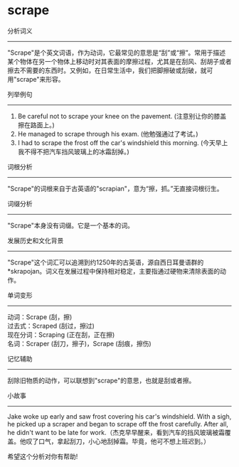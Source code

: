 # scrape

分析词义

  

* * *

"Scrape"是个英文词语，作为动词，它最常见的意思是“刮”或“擦”。常用于描述某个物体在另一个物体上移动时对其表面的摩擦过程，尤其是在刮风、刮胡子或者擦去不需要的东西时。又例如，在日常生活中，我们把脚擦破或刮破，就可用"scrape"来形容。

  

列举例句

  

* * *

1.  Be careful not to scrape your knee on the pavement. (注意别让你的膝盖擦在路面上。)
2.  He managed to scrape through his exam. (他勉强通过了考试。)
3.  I had to scrape the frost off the car's windshield this morning. (今天早上我不得不把汽车挡风玻璃上的冰霜刮掉。)

  

词根分析

  

* * *

"Scrape"的词根来自于古英语的"scrapian"，意为“擦，抓。”无直接词根衍生。

  

词缀分析

  

* * *

"Scrape"本身没有词缀。它是一个基本的词。

  

发展历史和文化背景

  

* * *

"Scrape"这个词汇可以追溯到约1250年的古英语，源自西日耳曼语群的\*skrapojan。词义在发展过程中保持相对稳定，主要指通过硬物来清除表面的动作。

  

单词变形

  

* * *

动词：Scrape (刮，擦)  
过去式：Scraped (刮过，擦过)  
现在分词：Scraping (正在刮，正在擦)  
名词：Scraper (刮刀，擦子)，Scrape (刮痕，擦伤)

  

记忆辅助

  

* * *

刮除旧物质的动作，可以联想到"scrape"的意思，也就是刮或者擦。

  

小故事

  

* * *

Jake woke up early and saw frost covering his car's windshield. With a sigh, he picked up a scraper and began to scrape off the frost carefully. After all, he didn't want to be late for work.（杰克早早醒来，看到汽车的挡风玻璃被霜覆盖。他叹了口气，拿起刮刀，小心地刮掉霜。毕竟，他可不想上班迟到。）

  

希望这个分析对你有帮助!
